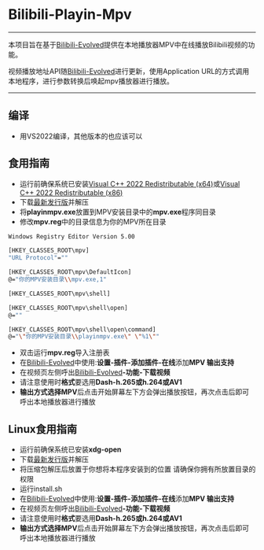 # Bilibili-Playin-Mpv

------------

本项目旨在基于[Bilibili-Evolved](https://github.com/the1812/Bilibili-Evolved "Bilibili-Evolved")提供在本地播放器MPV中在线播放Bilibili视频的功能。

视频播放地址API随[Bilibili-Evolved](https://github.com/the1812/Bilibili-Evolved "Bilibili-Evolved")进行更新，使用Application URL的方式调用本地程序，进行参数转换后唤起mpv播放器进行播放。

------------

## 编译

 - 用VS2022编译，其他版本的也应该可以
 
## 食用指南

 - 运行前确保系统已安装[Visual C++ 2022 Redistributable (x64)](https://aka.ms/vs/17/release/vc_redist.x64.exe)或[Visual C++ 2022 Redistributable (x86)](https://aka.ms/vs/17/release/vc_redist.x86.exe)
 - 下载[最新发行版](https://github.com/diannaojiang/Bilibili-Playin-Mpv/releases "最新发行版")并解压
 - 将**playinmpv.exe**放置到MPV安装目录中的**mpv.exe**程序同目录
 - 修改**mpv.reg**中的目录信息为你的MPV所在目录
```bash
Windows Registry Editor Version 5.00

[HKEY_CLASSES_ROOT\mpv]
"URL Protocol"=""

[HKEY_CLASSES_ROOT\mpv\DefaultIcon]
@="你的MPV安装目录\\mpv.exe,1"

[HKEY_CLASSES_ROOT\mpv\shell]

[HKEY_CLASSES_ROOT\mpv\shell\open]
@=""

[HKEY_CLASSES_ROOT\mpv\shell\open\command]
@="\"你的MPV安装目录\\playinmpv.exe\" \"%1\""


```


 - 双击运行**mpv.reg**导入注册表
 - 在[Bilibili-Evolved](https://github.com/the1812/Bilibili-Evolved "Bilibili-Evolved")中使用:**设置-插件-添加插件-在线**添加**MPV 输出支持**
 - 在视频页左侧呼出[Bilibili-Evolved](https://github.com/the1812/Bilibili-Evolved "Bilibili-Evolved")**-功能-下载视频**
 - 请注意使用时**格式**要选用**Dash-h.265或h.264或AV1**
 - **输出方式选择MPV**后点击开始屏幕左下方会弹出播放按钮，再次点击后即可呼出本地播放器进行播放


## Linux食用指南

 - 运行前确保系统已安装**xdg-open**
 - 下载[最新发行版](https://github.com/diannaojiang/Bilibili-Playin-Mpv/releases "最新发行版")并解压
 - 将压缩包解压后放置于你想将本程序安装到的位置 请确保你拥有所放置目录的权限
 - 运行install.sh
 - 在[Bilibili-Evolved](https://github.com/the1812/Bilibili-Evolved "Bilibili-Evolved")中使用:**设置-插件-添加插件-在线**添加**MPV 输出支持**
 - 在视频页左侧呼出[Bilibili-Evolved](https://github.com/the1812/Bilibili-Evolved "Bilibili-Evolved")**-功能-下载视频**
 - 请注意使用时**格式**要选用**Dash-h.265或h.264或AV1**
 - **输出方式选择MPV**后点击开始屏幕左下方会弹出播放按钮，再次点击后即可呼出本地播放器进行播放
